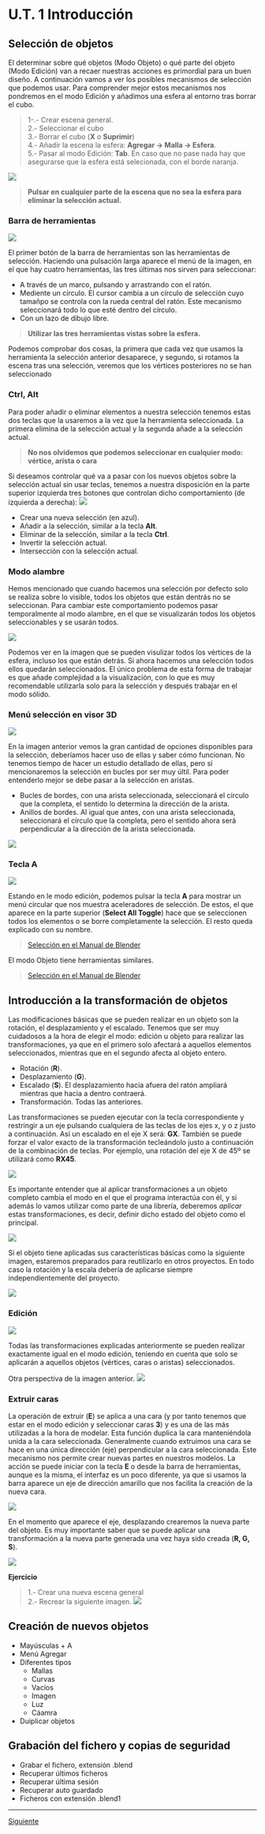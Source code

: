 # U.T. 1 Introducción
## Selección de objetos
El determinar sobre qué objetos (Modo Objeto) o qué parte del objeto (Modo Edición) van a recaer nuestras acciones es primordial para un buen diseño. A continuación vamos a ver los posibles mecanismos de selección que podemos usar. Para comprender mejor estos mecanismos nos pondremos en el modo Edición y añadimos una esfera al entorno tras borrar el cubo.

>1-.- Crear escena general.<br>
2.- Seleccionar el cubo<br>
3.- Borrar el cubo (**X** o **Suprimir**)<br>
4.- Añadir la escena la esfera: **Agregar -> Malla -> Esfera**.<br>
5.- Pasar al modo Edición: **Tab**. En caso que no pase nada hay que asegurarse que la esfera está selecionada, con el borde naranja.

![](ut_01_025.png)

> **Pulsar en cualquier parte de la escena que no sea la esfera para eliminar la selección actual.**

### Barra de herramientas
![](ut_01_026.png)

El primer botón de la barra de herramientas son las herramientas de selección. Haciendo una pulsación larga aparece el menú de la imagen, en el que hay cuatro herramientas, las tres últimas nos sirven para seleccionar:
- A través de un marco, pulsando y arrastrando con el ratón.
- Mediente un círculo. El cursor cambia a un círculo de selección cuyo tamañpo se controla con la rueda central del ratón. Este mecanismo seleccionará todo lo que esté dentro del círculo.
- Con un lazo de dibujo libre.

>**Utilizar las tres herramientas vistas sobre la esfera.**

Podemos comprobar dos cosas, la primera que cada vez que usamos la herramienta la selección anterior desaparece, y segundo, si rotamos la escena tras una selección, veremos que los vértices posteriores no se han seleccionado

### Ctrl, Alt
Para poder añadir o eliminar elementos a nuestra selección tenemos estas dos teclas que la usaremos a la vez que la herramienta seleccionada. La primera elimina de la selección actual y la segunda añade a la selección actual.

>**No nos olvidemos que podemos seleccionar en cualquier modo: vértice, arista o cara**

Si deseamos controlar qué va a pasar con los nuevos objetos sobre la selección actual sin usar teclas, tenemos a nuestra disposición en la parte superior izquierda tres botones que controlan dicho comportamiento (de izquierda a derecha):
![](ut_01_027.png)
- Crear una nueva selección (en azul).
- Añadir a la selección, similar a la tecla **Alt**.
- Eliminar de la selección, similar a la tecla **Ctrl**.
- Invertir la selección actual.
- Intersección con la selección actual.

### Modo alambre
Hemos mencionado que cuando hacemos una selección por defecto solo se realiza sobre lo visible, todos los objetos que están dentrás no se seleccionan. Para cambiar este comportamiento podemos pasar temporalmente al modo alambre, en el que se visualizarán todos los objetos seleccionables y se usarán todos.

![](ut_01_028.png)

Podemos ver en la imagen que se pueden visulizar todos los vértices de la esfera, incluso los que están detrás. Si ahora hacemos una selección todos ellos quedarán seleccionados. El único problema de esta forma de trabajar es que añade complejidad a la visualización, con lo que es muy recomendable utilizarla solo para la selección y después trabajar en el modo sólido.

### Menú selección en visor 3D
![](ut_01_029.png)

En la imagen anterior vemos la gran cantidad de opciones disponibles para la selección, deberíamos hacer uso de ellas y saber cómo funcionan. No tenemos tiempo de hacer un estudio detallado de ellas, pero sí mencionaremos la selección en bucles por ser muy últil. Para poder entenderlo mejor se debe pasar a la selección en aristas.
- Bucles de bordes, con una arista seleccionada, seleccionará el círculo que la completa, el sentido lo determina la dirección de la arista.
- Anillos de bordes. Al igual que antes, con una arista seleccionada, seleccionará el círculo que la completa, pero el sentido ahora será perpendicular a la dirección de la arista seleccionada.

![](ut_01_030.png)

### Tecla **A**
![](ut_01_031.png)

Estando en le modo edición, podemos pulsar la tecla **A** para mostrar un menú circular que nos muestra aceleradores de selección. De estos, el que aparece en la parte superior (**Select All Toggle**) hace que se seleccionen todos los elementos o se borre completamente la selección. El resto queda explicado con su nombre.

>[Selección en el Manual de Blender](https://docs.blender.org/manual/es/3.2/modeling/meshes/selecting/introduction.html)

El modo Objeto tiene herramientas similares.
>[Selección en el Manual de Blender](https://docs.blender.org/manual/es/3.2/scene_layout/object/selecting.html)

## Introducción a la transformación de objetos
Las modificaciones básicas que se pueden realizar en un objeto son la rotación, el desplazamiento y el escalado. Tenemos que ser muy cuidadosos a la hora de elegir el modo: edición u objeto para realizar las transformaciones, ya que en el primero solo afectará a aquellos elementos seleccionados, mientras que en el segundo afecta al objeto entero.

- Rotación (**R**).
- Desplazamiento (**G**).
- Escalado (**S**). El desplazamiento hacia afuera del ratón ampliará mientras que hacia a dentro contraerá.
- Transformación. Todas las anteriores.

Las transformaciones se pueden ejecutar con la tecla correspondiente y restringir a un eje pulsando cualquiera de las teclas de los ejes x, y o z justo a continuación. Así un escalado en el eje X será: **GX**. También se puede forzar el valor exacto de la transformación tecleándolo justo a continuación de la combinación de teclas. Por ejemplo, una rotación del eje X de 45º se utilizará como **RX45**.

![](ut_01_032.png)

Es importante entender que al aplicar transformaciones a un objeto completo cambia el modo en el que el programa interactúa con él, y si además lo vamos utilizar como parte de una librería, deberemos *aplicar* estas transformaciones, es decir, definir dicho estado del objeto como el principal.

![](ut_01_033.png)

Si el objeto tiene aplicadas sus características básicas como la siguiente imagen, estaremos preparados para reutilizarlo en otros proyectos. En todo caso la rotación y la escala debería de aplicarse siempre independientemente del proyecto.

![](ut_01_034.png)

### Edición
![](ut_01_035.png)

Todas las transformaciones explicadas anteriormente se pueden realizar exactamente igual en el modo edición, teniendo en cuenta que solo se aplicarán a aquellos objetos (vértices, caras o aristas) seleccionados.

Otra perspectiva de la imagen anterior.
![](ut_01_036.png)

### Extruir caras
La operación de extruir (**E**) se aplica a una cara (y por tanto tenemos que estar en el modo edición y seleccionar caras **3**) y es una de las más utilizadas a la hora de modelar. Esta función duplica la cara manteniéndola unida a la cara seleccionada. Generalmente cuando extruimos una cara se hace en una única dirección (eje) perpendicular a la cara seleccionada. Este mecanismo nos permite crear nuevas partes en nuestros modelos. La acción se puede iniciar con la tecla **E** o desde la barra de herramientas, aunque es la misma, el interfaz es un poco diferente, ya que si usamos la barra aparece un eje de dirección amarillo que nos facilita la creación de la nueva cara.

![](ut_01_037.png)

En el momento que aparece el eje, desplazando crearemos la nueva parte del objeto. Es muy importante saber que se puede aplicar una transformación a la nueva parte generada una vez haya sido creada (**R, G, S**).

![](ut_01_038.png)

**Ejercicio**
>1.- Crear una nueva escena general<br>
2.- Recrear la siguiente imagen. ![](ut_01_039.png)

## Creación de nuevos objetos
- Mayúsculas + A
- Menú Agregar
- Diferentes tipos
  - Mallas
  - Curvas
  - Vacíos
  - Imagen
  - Luz
  - Cáamra
- Duiplicar objetos
## Grabación del fichero y copias de seguridad
- Grabar el fichero, extensión .blend
- Recuperar últimos ficheros
- Recuperar última sesión
- Recuperar auto guardado
- Ficheros con extensión .blend1


---
[Siguiente](ut_1_06.md)
